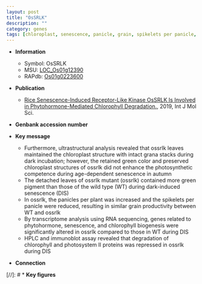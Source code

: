 ```yaml
---
layout: post
title: "OsSRLK"
description: ""
category: genes
tags: [chloroplast, senescence, panicle, grain, spikelets per panicle, chlorophyll biogenesis, photosystem]
---
```


* **Information**  
    + Symbol: OsSRLK  
    + MSU: [LOC_Os01g12390](http://rice.plantbiology.msu.edu/cgi-bin/ORF_infopage.cgi?orf=LOC_Os01g12390)  
    + RAPdb: [Os01g0223600](http://rapdb.dna.affrc.go.jp/viewer/gbrowse_details/irgsp1?name=Os01g0223600)  

* **Publication**  
    + [Rice Senescence-Induced Receptor-Like Kinase OsSRLK Is Involved in Phytohormone-Mediated Chlorophyll Degradation.](http://www.ncbi.nlm.nih.gov/pubmed?term=Rice+Senescence-Induced+Receptor-Like+Kinase+OsSRLK+Is+Involved+in+Phytohormone-Mediated+Chlorophyll+Degradation.%5BTitle%5D), 2019, Int J Mol Sci.

* **Genbank accession number**  

* **Key message**  
    + Furthermore, ultrastructural analysis revealed that ossrlk leaves maintained the chloroplast structure with intact grana stacks during dark incubation; however, the retained green color and preserved chloroplast structures of ossrlk did not enhance the photosynthetic competence during age-dependent senescence in autumn
    + The detached leaves of ossrlk mutant (ossrlk) contained more green pigment than those of the wild type (WT) during dark-induced senescence (DIS)
    + In ossrlk, the panicles per plant was increased and the spikelets per panicle were reduced, resulting in similar grain productivity between WT and ossrlk
    + By transcriptome analysis using RNA sequencing, genes related to phytohormone, senescence, and chlorophyll biogenesis were significantly altered in ossrlk compared to those in WT during DIS
    + HPLC and immunoblot assay revealed that degradation of chlorophyll and photosystem II proteins was repressed in ossrlk during DIS

* **Connection**  

[//]: # * **Key figures**  


